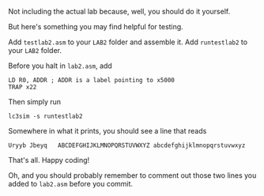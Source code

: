 Not including the actual lab because, well, you should do it yourself.

But here's something you may find helpful for testing.

Add `testlab2.asm` to your `LAB2` folder and assemble it.
Add `runtestlab2` to your `LAB2` folder.

Before you halt in `lab2.asm`, add

```
LD R0, ADDR ; ADDR is a label pointing to x5000
TRAP x22
```

Then simply run
```
lc3sim -s runtestlab2
```

Somewhere in what it prints, you should see a line that reads
```
Uryyb Jbeyq   ABCDEFGHIJKLMNOPQRSTUVWXYZ abcdefghijklmnopqrstuvwxyz
```

That's all. Happy coding!

Oh, and you should probably remember to comment out those two lines you added to `lab2.asm` before you commit.
